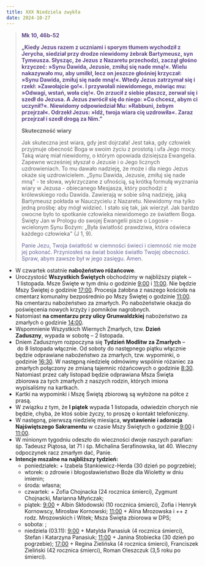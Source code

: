 ```yaml
---
title: XXX Niedziela zwykła
date: 2024-10-27
---
```


> **<span style="color: #5D4587;">Mk 10, 46b-52 </span>**
>
> **<span style="color: #5D4587;">„Kiedy Jezus razem z uczniami i sporym tłumem wychodził z Jerycha, siedział przy drodze niewidomy żebrak Bartymeusz, syn Tymeusza. Słysząc, że Jezus z Nazaretu przechodzi, zaczął głośno krzyczeć: »Synu Dawida, Jezusie, zmiłuj się nade mną!«. Wielu nakazywało mu, aby umilkł, lecz on jeszcze głośniej krzyczał: »Synu Dawida, zmiłuj się nade mną!«. Wtedy Jezus zatrzymał się i rzekł: »Zawołajcie go!«. I przywołali niewidomego, mówiąc mu: »Odwagi, wstań, woła cię!«. On zrzucił z siebie płaszcz, zerwał się i szedł do Jezusa. A Jezus zwrócił się do niego: »Co chcesz, abym ci uczynił?«. Niewidomy odpowiedział Mu: »Rabbuni, żebym przejrzał«. Odrzekł Jezus: »Idź, twoja wiara cię uzdrowiła«. Zaraz przejrzał i szedł drogą za Nim.”</span>**
>
>
>
> **Skuteczność wiary**
>
> Jak skuteczna jest wiara, gdy jest dojrzała! Jest taka, gdy człowiek przyjmuje obecność Boga w swoim życiu z prostotą i ufa Jego mocy. Taką wiarę miał niewidomy, o którym opowiada dzisiejsza Ewangelia. Zapewne wcześniej słyszał o Jezusie i o Jego licznych uzdrowieniach. To mu dawało nadzieję, że może i dla niego Jezus okaże się uzdrowicielem. „Synu Dawida, Jezusie, zmiłuj się nade mną" - te słowa, wykrzyczane z ufnością, są krótką formułą wyznania wiary w Jezusa - obiecanego Mesjasza, który pochodzi z królewskiego rodu Dawida. Zawierają w sobie silną nadzieję, jaką Bartymeusz pokłada w Nauczycielu z Nazaretu. Niewidomy ma tylko jedną prośbę: aby mógł widzieć. I stało się tak, jak wierzył. Jak bardzo owocne było to spotkanie człowieka niewidomego ze światłem Boga. Święty Jan w Prologu do swojej Ewangelii pisze o Logosie - wcielonym Synu Bożym: „Była światłość prawdziwa, która oświeca każdego człowieka" (J 1, 9).
>
> <span style="color: #666699;">Panie Jezu, Twoja światłość w ciemności świeci i ciemność nie może jej pokonać. Przyniosłeś na świat boskie światło Twojej obecności. Spraw, abym zawsze był w jego zasięgu. Amen.
> &nbsp;

- W czwartek ostatnie **nabożeństwo różańcowe**.
- Uroczystość **Wszystkich Świętych** obchodzimy w najbliższy piątek – 1 listopada. Msze Święte w tym dniu o godzinie <u>9:00</u> i <u>11:00</u>. Nie będzie Mszy Świętej o godzinie <u>17:00</u>. Procesja żałobna z naszego kościoła na cmentarz komunalny bezpośrednio po Mszy Świętej o godzinie <u>11:00</u>. Na cmentarzu nabożeństwo za zmarłych. Po nabożeństwie okazja do poświęcenia nowych krzyży i pomników nagrobnych.
- Natomiast **na cmentarzu przy ulicy Grunwaldzkiej** nabożeństwo za zmarłych o godzinie <u>14:00</u>.
- Wspomnienie Wszystkich Wiernych Zmarłych, tzw. **Dzień Zaduszny**, wypada w sobotę – 2 listopada.
- Dniem Zadusznym rozpoczyna się **Tydzień Modlitw za Zmarłych** – do 8 listopada włącznie. Od soboty do następnego piątku włącznie będzie odprawiane nabożeństwo za zmarłych, tzw. wypominki, o godzinie <u>16:30</u>. W następną niedzielę odmówimy wspólnie różaniec za zmarłych połączony ze zmianą tajemnic różańcowych o godzinie <u>8:30</u>. Natomiast przez cały listopad będzie odprawiana Msza Święta zbiorowa za tych zmarłych z naszych rodzin, których imiona wypisaliśmy na kartkach.
- Kartki na wypominki i Mszę Świętą zbiorową są wyłożone na półce z prasą.
- W związku z tym, że **I piątek** wypada 1 listopada, odwiedzin chorych nie będzie, chyba, że ktoś sobie życzy, to proszę o kontakt telefoniczny.
- W następną, pierwszą niedzielę miesiąca, **wystawienie i adoracja Najświętszego Sakramentu** w czasie Mszy Świętych o godzinie <u>9:00</u> i <u>11:00</u>.
- W minionym tygodniu odeszło do wieczności dwoje naszych parafian: śp. Tadeusz Piątosa, lat 71 i śp. Michalina Serafinowska, lat 40. Wieczny odpoczynek racz zmarłym dać, Panie.
- **Intencje mszalne na najbliższy tydzień:**
  - poniedziałek: + Izabela Stankiewicz-Herda (30 dzień po pogrzebie);
  - wtorek: o zdrowie i błogosławieństwo Boże dla Wioletty w dniu imienin;
  - środa: własna;
  - czwartek: + Zofia Chojnacka (24 rocznica śmierci), Zygmunt Chojnacki, Marianna Młyńczak;
  - piątek: <u>9:00</u> + Albin Skłodowski (10 rocznica śmierci), Zofia i Henryk Kornowscy, Mirosław Kornowski; <u>11:00</u> + Alina Mrozowska i ++ z rodz. Mrozowskich i Witek; Msza Święta zbiorowa w DPS;
  - sobota: ;
  - niedziela (03.11): <u>9:00</u> + Matylda Panasiuk (4 rocznica śmierci), Stefan i Katarzyna Panasiuk; <u>11:00</u> + Janina Stobiecka (30 dzień po pogrzebie); <u>17:00</u> + Regina Zielińska (4 rocznica śmierci), Franciszek Zieliński (42 rocznica śmierci), Roman Oleszczuk (3,5 roku po śmierci).
